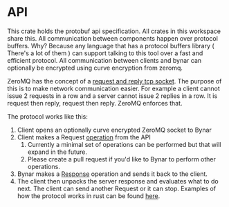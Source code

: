 # API
This crate holds the protobuf api specification.  All crates in this workspace share this.
All communication between components happen over protocol buffers.  Why?  Because any language
that has a protocol buffers library ( There's a lot of them ) can support talking to this 
tool over a fast and efficient protocol.  All communication between clients and bynar can optionally
be encrypted using curve encryption from zeromq.  

ZeroMQ has the concept of a [request and reply tcp socket](https://rfc.zeromq.org/spec:28/REQREP/).  The
purpose of this is to make network communication easier.  For example a client cannot issue 2 requests in 
a row and a server cannot issue 2 replies in a row.  It is request then reply, request then reply.  ZeroMQ
enforces that. 

The protocol works like this:
1. Client opens an optionally curve encrypted ZeroMQ socket to Bynar
2. Client makes a Request [operation](https://github.com/Comcast/Bynar/blob/master/api/protos/service.proto#L130) from the API
   1. Currently a minimal set of operations can be performed but that will expand in the future.
   2. Please create a pull request if you'd like to Bynar to perform other operations.
3. Bynar makes a [Response](https://github.com/Comcast/Bynar/blob/master/api/protos/service.proto#L71) operation and sends it back to the client.  
4. The client then unpacks the server response and evaluates what to do next.  The client
can send another Request or it can stop.
Examples of how the protocol works in rust can be found [here](https://github.com/Comcast/Bynar/blob/master/helpers/src/lib.rs#L71).
